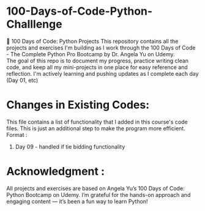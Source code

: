 # 100-Days-of-Code-Python-Challlenge

🐍 100 Days of Code: Python Projects This repository contains all the projects and exercises I'm building as I work through the 100 Days of Code - The Complete Python Pro Bootcamp by Dr. Angela Yu on Udemy.<br>
The goal of this repo is to document my progress, practice writing clean code, and keep all my mini-projects in one place for easy reference and reflection.
I'm actively learning and pushing updates as I complete each day (Day 01, etc)

# Changes in Existing Codes:
This file contains a list of functionality that I added in this course's code files. This is just an additional step to make the program more efficient.<br>
Format : 
1. Day 09 - handled if tie bidding functionality

# Acknowledgment :
All projects and exercises are based on Angela Yu’s 100 Days of Code: Python Bootcamp on Udemy. I’m grateful for the hands-on approach and engaging content — it’s been a fun way to learn Python!
